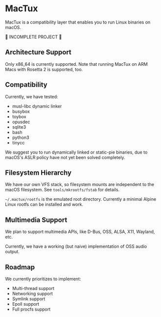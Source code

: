 # MacTux
MacTux is a compatibility layer that enables you to run Linux binaries on macOS.

🚧 INCOMPLETE PROJECT 🚧

## Architecture Support
Only x86_64 is currently supported. Note that running MacTux on ARM Macs with Rosetta 2 is supported, too.

## Compatibility
Currently, we have tested:

 - musl-libc dynamic linker
 - busybox
 - toybox
 - opusdec
 - sqlite3
 - bash
 - python3
 - tinycc

We suggest you to run dynamically linked or static-pie binaries, due to macOS's ASLR policy have not yet been solved
completely.

## Filesystem Hierarchy
We have our own VFS stack, so filesystem mounts are independent to the macOS filesystem. See `tools/mkrootfs/fstab` for
details.

`~/.mactux/rootfs` is the emulated root directory. Currently a minimal Alpine Linux rootfs can be installed and work.

## Multimedia Support
We plan to support multimedia APIs, like D-Bus, OSS, ALSA, X11, Wayland, etc.

Currently, we have a working \(but naive\) implementation of OSS audio output.

## Roadmap
We currently prioritizes to implement:

 - Multi-thread support
 - Networking support
 - Symlink support
 - Epoll support
 - Full procfs support
